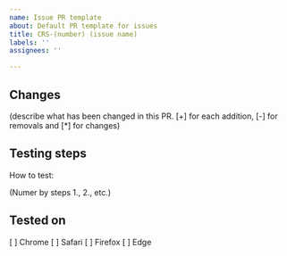 ```yaml
---
name: Issue PR template
about: Default PR template for issues
title: CRS-(number) (issue name)
labels: ''
assignees: ''

---
```


## Changes

(describe what has been changed in this PR. [+] for each addition, [-] for removals and [*] for changes)

## Testing steps

How to test:

(Numer by steps 1., 2., etc.)

## Tested on

[ ] Chrome
[ ] Safari
[ ] Firefox
[ ] Edge
